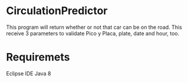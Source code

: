 # CirculationPredictor
This program will return whether or not that car can be on the road.
This receive 3 parameters to validate Pico y Placa, plate, date and hour, too.

# Requiremets
Eclipse IDE
Java 8


